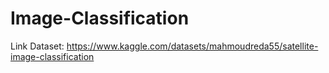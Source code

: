 # Image-Classification

Link Dataset: https://www.kaggle.com/datasets/mahmoudreda55/satellite-image-classification
